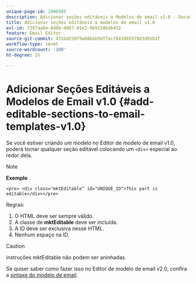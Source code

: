 ```yaml
---
unique-page-id: 1900585
description: Adicionar seções editáveis a Modelos de email v1.0 - Documentação do Marketo - Documentação do produto
title: Adicionar seções editáveis a modelos de email v1.0
exl-id: f397aa8e-0d0b-4007-91e1-9b9158bd6432
feature: Email Editor
source-git-commit: 431bd258f9a68bbb9df7acf043085578d3d91b1f
workflow-type: tm+mt
source-wordcount: '100'
ht-degree: 2%

---
```


# Adicionar Seções Editáveis a Modelos de Email v1.0 {#add-editable-sections-to-email-templates-v1.0}

Se você estiver criando um modelo no Editor de modelo de email v1.0, poderá tornar qualquer seção editável colocando um `<div>` especial ao redor dela.

>[!NOTE]
>
>**Exemplo**
>
>`<pre> <div class="mktEditable" id="UNIQUE_ID">This part is editable</div></pre>`

Regras:

1. O HTML deve ser sempre válido.
1. A classe de **mktEditable** deve ser incluída.
1. A ID deve ser exclusiva nesse HTML.
1. Nenhum espaço na ID.

>[!CAUTION]
>
>instruções mktEditable não podem ser aninhadas.

Se quiser saber como fazer isso no Editor de modelo de email v2.0, confira a [sintaxe do modelo de email](/help/marketo/product-docs/email-marketing/general/email-editor-2/email-template-syntax.md).
